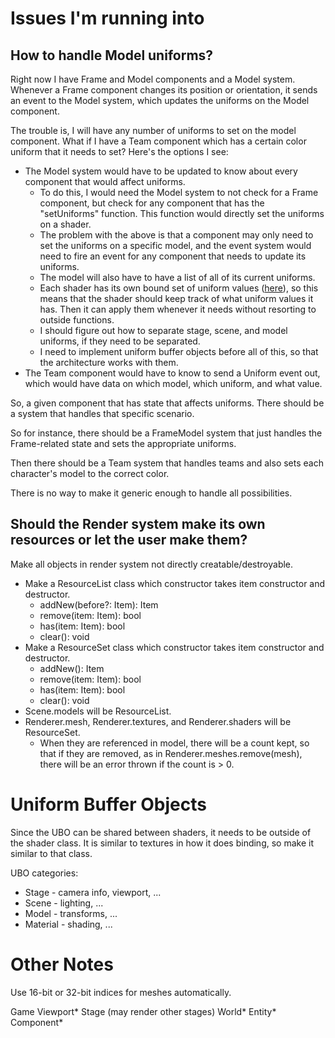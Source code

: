 # Issues I'm running into

## How to handle Model uniforms?

Right now I have Frame and Model components and a Model system. Whenever a Frame component changes its position or orientation, it sends an event to the Model system, which updates the uniforms on the Model component.

The trouble is, I will have any number of uniforms to set on the model component. What if I have a Team component which has a certain color uniform that it needs to set? Here's the options I see:

* The Model system would have to be updated to know about every component that would affect uniforms.
  * To do this, I would need the Model system to not check for a Frame component, but check for any component that has the "setUniforms" function. This function would directly set the uniforms on a shader.
  * The problem with the above is that a component may only need to set the uniforms on a specific model, and the event system would need to fire an event for any component that needs to update its uniforms.
  * The model will also have to have a list of all of its current uniforms.
  * Each shader has its own bound set of uniform values ([here](https://stackoverflow.com/questions/10857602/do-uniform-values-remain-in-glsl-shader-if-unbound)), so this means that the shader should keep track of what uniform values it has. Then it can apply them whenever it needs without resorting to outside functions.
  * I should figure out how to separate stage, scene, and model uniforms, if they need to be separated.
  * I need to implement uniform buffer objects before all of this, so that the architecture works with them.
* The Team component would have to know to send a Uniform event out, which would have data on which model, which uniform, and what value.

So, a given component that has state that affects uniforms. There should be a system that handles that specific scenario. 

So for instance, there should be a FrameModel system that just handles the Frame-related state and sets the appropriate uniforms.

Then there should be a Team system that handles teams and also sets each character's model to the correct color.

There is no way to make it generic enough to handle all possibilities.

## Should the Render system make its own resources or let the user make them?

Make all objects in render system not directly creatable/destroyable.
* Make a ResourceList class which constructor takes item constructor and destructor.
  * addNew(before?: Item): Item
  * remove(item: Item): bool
  * has(item: Item): bool
  * clear(): void
* Make a ResourceSet class which constructor takes item constructor and destructor.
  * addNew(): Item
  * remove(item: Item): bool
  * has(item: Item): bool
  * clear(): void
* Scene.models will be ResourceList.
* Renderer.mesh, Renderer.textures, and Renderer.shaders will be ResourceSet.
  * When they are referenced in model, there will be a count kept,
    so that if they are removed, as in Renderer.meshes.remove(mesh), there will
	be an error thrown if the count is > 0.

# Uniform Buffer Objects

Since the UBO can be shared between shaders, it needs to be outside of the shader class. It is similar to textures in how it does binding, so make it similar to that class.

UBO categories:
* Stage - camera info, viewport, ...
* Scene - lighting, ...
* Model - transforms, ...
* Material - shading, ...

# Other Notes

Use 16-bit or 32-bit indices for meshes automatically.



Game
	Viewport*
		Stage (may render other stages)
	World*
		Entity*
		Component*
